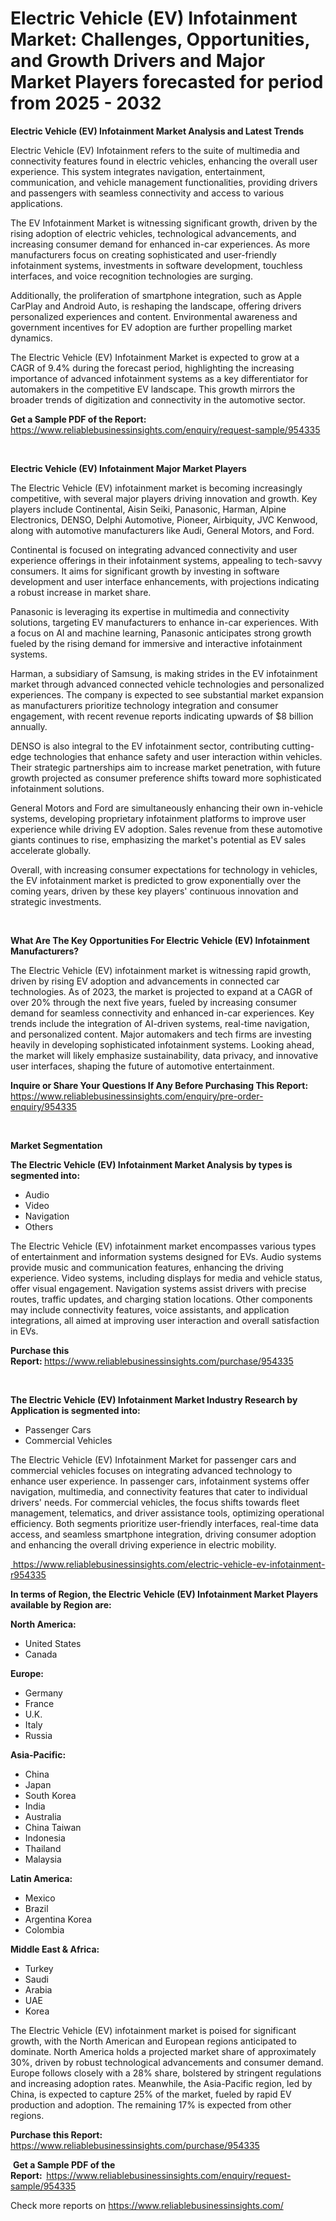 <p><h1>Electric Vehicle (EV) Infotainment Market: Challenges, Opportunities, and Growth Drivers and Major Market Players forecasted for period from 2025 - 2032</h1></p><p><strong>Electric Vehicle (EV) Infotainment Market Analysis and Latest Trends</strong></p>
<p><p>Electric Vehicle (EV) Infotainment refers to the suite of multimedia and connectivity features found in electric vehicles, enhancing the overall user experience. This system integrates navigation, entertainment, communication, and vehicle management functionalities, providing drivers and passengers with seamless connectivity and access to various applications.</p><p>The EV Infotainment Market is witnessing significant growth, driven by the rising adoption of electric vehicles, technological advancements, and increasing consumer demand for enhanced in-car experiences. As more manufacturers focus on creating sophisticated and user-friendly infotainment systems, investments in software development, touchless interfaces, and voice recognition technologies are surging. </p><p>Additionally, the proliferation of smartphone integration, such as Apple CarPlay and Android Auto, is reshaping the landscape, offering drivers personalized experiences and content. Environmental awareness and government incentives for EV adoption are further propelling market dynamics. </p><p>The Electric Vehicle (EV) Infotainment Market is expected to grow at a CAGR of 9.4% during the forecast period, highlighting the increasing importance of advanced infotainment systems as a key differentiator for automakers in the competitive EV landscape. This growth mirrors the broader trends of digitization and connectivity in the automotive sector.</p></p>
<p><strong>Get a Sample PDF of the Report:&nbsp;</strong> <a href="https://www.reliablebusinessinsights.com/enquiry/request-sample/954335?utm_campaign=2738&utm_medium=2&utm_source=Github&utm_content=ia&utm_term=11032025&utm_id=electric-vehicle-ev-infotainment">https://www.reliablebusinessinsights.com/enquiry/request-sample/954335</a></p>
<p>&nbsp;</p>
<p><strong>Electric Vehicle (EV) Infotainment Major Market Players</strong></p>
<p><p>The Electric Vehicle (EV) infotainment market is becoming increasingly competitive, with several major players driving innovation and growth. Key players include Continental, Aisin Seiki, Panasonic, Harman, Alpine Electronics, DENSO, Delphi Automotive, Pioneer, Airbiquity, JVC Kenwood, along with automotive manufacturers like Audi, General Motors, and Ford.</p><p>Continental is focused on integrating advanced connectivity and user experience offerings in their infotainment systems, appealing to tech-savvy consumers. It aims for significant growth by investing in software development and user interface enhancements, with projections indicating a robust increase in market share.</p><p>Panasonic is leveraging its expertise in multimedia and connectivity solutions, targeting EV manufacturers to enhance in-car experiences. With a focus on AI and machine learning, Panasonic anticipates strong growth fueled by the rising demand for immersive and interactive infotainment systems.</p><p>Harman, a subsidiary of Samsung, is making strides in the EV infotainment market through advanced connected vehicle technologies and personalized experiences. The company is expected to see substantial market expansion as manufacturers prioritize technology integration and consumer engagement, with recent revenue reports indicating upwards of $8 billion annually.</p><p>DENSO is also integral to the EV infotainment sector, contributing cutting-edge technologies that enhance safety and user interaction within vehicles. Their strategic partnerships aim to increase market penetration, with future growth projected as consumer preference shifts toward more sophisticated infotainment solutions.</p><p>General Motors and Ford are simultaneously enhancing their own in-vehicle systems, developing proprietary infotainment platforms to improve user experience while driving EV adoption. Sales revenue from these automotive giants continues to rise, emphasizing the market's potential as EV sales accelerate globally.</p><p>Overall, with increasing consumer expectations for technology in vehicles, the EV infotainment market is predicted to grow exponentially over the coming years, driven by these key players' continuous innovation and strategic investments.</p></p>
<p>&nbsp;</p>
<p><strong>What Are The Key Opportunities For Electric Vehicle (EV) Infotainment Manufacturers?</strong></p>
<p><p>The Electric Vehicle (EV) infotainment market is witnessing rapid growth, driven by rising EV adoption and advancements in connected car technologies. As of 2023, the market is projected to expand at a CAGR of over 20% through the next five years, fueled by increasing consumer demand for seamless connectivity and enhanced in-car experiences. Key trends include the integration of AI-driven systems, real-time navigation, and personalized content. Major automakers and tech firms are investing heavily in developing sophisticated infotainment systems. Looking ahead, the market will likely emphasize sustainability, data privacy, and innovative user interfaces, shaping the future of automotive entertainment.</p></p>
<p><strong>Inquire or Share Your Questions If Any Before Purchasing This Report:</strong> <a href="https://www.reliablebusinessinsights.com/enquiry/pre-order-enquiry/954335?utm_campaign=2738&utm_medium=2&utm_source=Github&utm_content=ia&utm_term=11032025&utm_id=electric-vehicle-ev-infotainment">https://www.reliablebusinessinsights.com/enquiry/pre-order-enquiry/954335</a></p>
<p>&nbsp;</p>
<p><strong>Market Segmentation</strong></p>
<p><strong>The Electric Vehicle (EV) Infotainment Market Analysis by types is segmented into:</strong></p>
<p><ul><li>Audio</li><li>Video</li><li>Navigation</li><li>Others</li></ul></p>
<p><p>The Electric Vehicle (EV) infotainment market encompasses various types of entertainment and information systems designed for EVs. Audio systems provide music and communication features, enhancing the driving experience. Video systems, including displays for media and vehicle status, offer visual engagement. Navigation systems assist drivers with precise routes, traffic updates, and charging station locations. Other components may include connectivity features, voice assistants, and application integrations, all aimed at improving user interaction and overall satisfaction in EVs.</p></p>
<p><strong>Purchase this Report:&nbsp;</strong><a href="https://www.reliablebusinessinsights.com/purchase/954335?utm_campaign=2738&utm_medium=2&utm_source=Github&utm_content=ia&utm_term=11032025&utm_id=electric-vehicle-ev-infotainment">https://www.reliablebusinessinsights.com/purchase/954335</a></p>
<p>&nbsp;</p>
<p><strong>The Electric Vehicle (EV) Infotainment Market Industry Research by Application is segmented into:</strong></p>
<p><ul><li>Passenger Cars</li><li>Commercial Vehicles</li></ul></p>
<p><p>The Electric Vehicle (EV) Infotainment Market for passenger cars and commercial vehicles focuses on integrating advanced technology to enhance user experience. In passenger cars, infotainment systems offer navigation, multimedia, and connectivity features that cater to individual drivers' needs. For commercial vehicles, the focus shifts towards fleet management, telematics, and driver assistance tools, optimizing operational efficiency. Both segments prioritize user-friendly interfaces, real-time data access, and seamless smartphone integration, driving consumer adoption and enhancing the overall driving experience in electric mobility.</p></p>
<p><a href="https://www.reliablebusinessinsights.com/electric-vehicle-ev-infotainment-r954335?utm_campaign=2738&utm_medium=2&utm_source=Github&utm_content=ia&utm_term=11032025&utm_id=electric-vehicle-ev-infotainment">&nbsp;https://www.reliablebusinessinsights.com/electric-vehicle-ev-infotainment-r954335</a></p>
<p><strong>In terms of Region, the Electric Vehicle (EV) Infotainment Market Players available by Region are:</strong></p>
<p>
    <p> <strong> North America: </strong>
        <ul>
            <li>United States</li>
            <li>Canada</li>
        </ul>
        </p> 
    <p> <strong> Europe: </strong>
        <ul>
            <li>Germany</li>
            <li>France</li>
            <li>U.K.</li>
            <li>Italy</li>
            <li>Russia</li>
        </ul>
        </p> 
    <p> <strong> Asia-Pacific: </strong>
        <ul>
            <li>China</li>
            <li>Japan</li>
            <li>South Korea</li>
            <li>India</li>
            <li>Australia</li>
            <li>China Taiwan</li>
            <li>Indonesia</li>
            <li>Thailand</li>
            <li>Malaysia</li>
        </ul>
        </p> 
    <p> <strong> Latin America: </strong>
        <ul>
            <li>Mexico</li>
            <li>Brazil</li>
            <li>Argentina Korea</li>
            <li>Colombia</li>
        </ul>
        </p> 
    <p> <strong> Middle East & Africa: </strong>
        <ul>
            <li>Turkey</li>
            <li>Saudi</li>
            <li>Arabia</li>
            <li>UAE</li>
            <li>Korea</li>
        </ul>
    </p>
    </p>
<p><p>The Electric Vehicle (EV) infotainment market is poised for significant growth, with the North American and European regions anticipated to dominate. North America holds a projected market share of approximately 30%, driven by robust technological advancements and consumer demand. Europe follows closely with a 28% share, bolstered by stringent regulations and increasing adoption rates. Meanwhile, the Asia-Pacific region, led by China, is expected to capture 25% of the market, fueled by rapid EV production and adoption. The remaining 17% is expected from other regions.</p></p>
<p><strong>Purchase this Report: </strong><a href="https://www.reliablebusinessinsights.com/purchase/954335?utm_campaign=2738&utm_medium=2&utm_source=Github&utm_content=ia&utm_term=11032025&utm_id=electric-vehicle-ev-infotainment">https://www.reliablebusinessinsights.com/purchase/954335</a></p>
<p>&nbsp;<strong>Get a Sample PDF of the Report:&nbsp;&nbsp;</strong><a href="https://www.reliablebusinessinsights.com/enquiry/request-sample/954335?utm_campaign=2738&utm_medium=2&utm_source=Github&utm_content=ia&utm_term=11032025&utm_id=electric-vehicle-ev-infotainment">https://www.reliablebusinessinsights.com/enquiry/request-sample/954335</a></p>
<p><strong></strong></p>
<p>Check more reports on <a href="https://www.reliablebusinessinsights.com/?utm_campaign=2738&utm_medium=2&utm_source=Github&utm_content=ia&utm_term=11032025&utm_id=electric-vehicle-ev-infotainment">https://www.reliablebusinessinsights.com/</a></p>